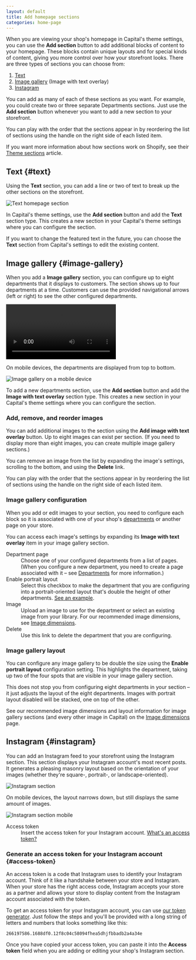 ```yaml
---
layout: default
title: Add homepage sections
categories: home-page
---
```


When you are viewing your shop's homepage in Capital's theme settings, you can use the **Add section** button to add additional blocks of content to your homepage. These blocks contain unique layouts and for special kinds of content, giving you more control over how your storefront looks. There are three types of sections you can choose from:

  1. [Text](#text)
  2. [Image gallery](#image-gallery) (Image with text overlay)
  3. [Instagram](#instagram)

You can add as many of each of these sections as you want. For example, you could create two or three separate Departments sections. Just use the **Add section** button whenever you want to add a new section to your storefront.

You can play with the order that the sections appear in by reordering the list of sections using the handle on the right side of each listed item.

If you want more information about how sections work on Shopify, see their [Theme sections](https://help.shopify.com/manual/using-themes/sections) article.

## Text {#text}

Using the **Text** section, you can add a line or two of text to break up the other sections on the storefront.

![Text homepage section](../images/text-homepage-section.png)

In Capital's theme settings, use the **Add section** button and add the **Text** section type. This creates a new section in your Capital's theme settings where you can configure the section.

If you want to change the featured text in the future, you can choose the **Text** section from Capital's settings to edit the existing content.

## Image gallery {#image-gallery}

When you add a **Image gallery** section, you can configure up to eight departments that it displays to customers. The section shows up to four departments at a time. Customers can use the provided navigational arrows (left or right) to see the other configured departments.

<video autoplay loop nocontrols>
  <source src="../videos/image-gallery.mp4" type="video/mp4">
  <source src="../videos/image-gallery.webm" type="video/webm">
Your browser does not support the video tag. Try opening this page with a browser like Google Chrome, Mozilla Firefox, or Safari.
</video>

On mobile devices, the departments are displayed from top to bottom.

![Image gallery on a mobile device](../images/image-gallery-mobile.png)

To add a new departments section, use the **Add section** button and add the **Image with text overlay** section type. This creates a new section in your Capital's theme settings where you can configure the section.

### Add, remove, and reorder images

You can add additional images to the section using the **Add image with text overlay** button. Up to eight images can exist per section. (If you need to display more than eight images, you can create multiple image gallery sections.)

You can remove an image from the list by expanding the image's settings, scrolling to the bottom, and using the **Delete** link.

You can play with the order that the sections appear in by reordering the list of sections using the handle on the right side of each listed item.

### Image gallery configuration

When you add or edit images to your section, you need to configure each block so it is associated with one of your shop's [departments](../departments) or another page on your store.

You can access each image's settings by expanding its **Image with text overlay** item in your image gallery section.

<dl>
  <dt>Department page</dt>
  <dd>Choose one of your configured departments from a list of pages. (When you configure a new department, you need to create a page associated with it – see <a href="../departments">Departments</a> for more information.)</dd>
  <dt>Enable portrait layout</dt>
  <dd>Select this checkbox to make the department that you are configuring into a portrait-oriented layout that's double the height of other departments. <a href="#department-layout">See an example</a>.</dd>
  <dt>Image</dt>
  <dd>Upload an image to use for the department or select an existing image from your library. For our recommended image dimensions, see <a href="../image-dimensions">Image dimensions</a>.</dd>
  <dt>Delete</dt>
  <dd>Use this link to delete the department that you are configuring.</dd>
</dl>

### Image gallery layout

You can configure any image gallery to be double the size using the **Enable portrait layout** configuration setting. This highlights the department, taking up two of the four spots that are visible in your image gallery section.

This does not stop you from configuring eight departments in your section – it just adjusts the layout of the eight departments. Images with portrait layout disabled will be stacked, one on top of the other.

See our recommended image dimensions and layout information for image gallery sections (and every other image in Capital) on the [Image dimensions](../image-dimensions) page.

## Instagram {#instagram}

You can add an Instagram feed to your storefront using the Instagram section. This section displays your Instagram account's most recent posts. It generates a pleasing masonry layout based on the orientation of your images (whether they're square-, portrait-, or landscape-oriented).

![Instagram section](../images/instagram.png)

On mobile devices, the layout narrows down, but still displays the same amount of images.

![Instagram section mobile](../images/instagram-mobile.png)

<dl>
  <dt>Access token</dt>
  <dd>Insert the access token for your Instagram account. <a href="#access-token">What's an access token?</a></dd>
</dl>

### Generate an access token for your Instagram account {#access-token}

An access token is a code that Instagram uses to identify your Instagram account. Think of it like a handshake between your store and Instagram. When your store has the right access code, Instagram accepts your store as a partner and allows your store to display content from the Instagram account associated with the token.

To get an access token for your Instagram account, you can use [our token generator](http://agoodmachine.co/instagram). Just follow the steps and you'll be provided with a long string of letters and numbers that looks something like this:

```
266197586.1688df0.12f8c04c58094fhea5dhjfbbadb2a4a34e
```

Once you have copied your access token, you can paste it into the **Access token** field when you are adding or editing your shop's Instagram section.
